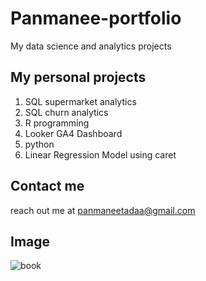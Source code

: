 # Panmanee-portfolio
My data science and analytics projects

## My personal projects
1. SQL supermarket analytics
2. SQL churn analytics
3. R programming
4. Looker GA4 Dashboard
5. python
6. Linear Regression Model using caret

## Contact me
reach out me at panmaneetadaa@gmail.com

## Image
![book](https://www.realsimple.com/thmb/KrGb42aamhHKaMzWt1Om7U42QsY=/1500x0/filters:no_upscale():max_bytes(150000):strip_icc()/great-books-for-anytime-2000-4ff4221eb1e54b659689fef7d5e265d5.jpg)
